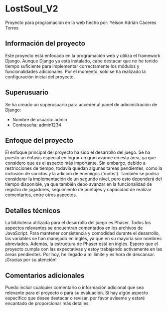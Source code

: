 # LostSoul_V2

Proyecto para programación en la web hecho por: Yeison Adrián Cáceres Torres

## Información del proyecto

Este proyecto está enfocado en la programación web y utiliza el framework Django. Aunque Django ya está instalado, cabe destacar que no he tenido tiempo suficiente para implementar correctamente los módulos y funcionalidades adicionales. Por el momento, solo se ha realizado la configuración inicial del proyecto.

## Superusuario

Se ha creado un superusuario para acceder al panel de administración de Django:
- Nombre de usuario: admin
- Contraseña: admin1234

## Enfoque del proyecto

El enfoque principal del proyecto ha sido el desarrollo del juego. Se ha puesto un énfasis especial en lograr un gran avance en esta área, ya que considero que es el aspecto más importante. Sin embargo, debido a restricciones de tiempo, todavía quedan algunas tareas pendientes, como la inclusión de sonidos y la adición de enemigos ('mobs'). También se podría considerar la implementación de un segundo nivel, pero esto dependerá del tiempo disponible, ya que también debo avanzar en la funcionalidad de registro de jugadores, seguimiento de puntajes y capacidad de realizar comentarios, entre otros aspectos.

## Detalles técnicos

La biblioteca utilizada para el desarrollo del juego es Phaser. Todos los aspectos relevantes se encuentran comentados en los archivos de JavaScript. Para mantener consistencia y comodidad durante el desarrollo, las variables se han manejado en inglés, ya que en su mayoría son nombres abreviados. Además, la estructura de Phaser está en inglés. Espero que el proyecto cumpla con las expectativas y estoy trabajando activamente en las áreas pendientes. Por hoy, he llegado a mi límite y es hora de descansar. ¡Gracias por su atención!

## Comentarios adicionales

Puedo incluir cualquier comentario o información adicional que sea relevante para el proyecto o para su evaluación. Si hay algún aspecto específico que desee destacar o revisar, por favor avíseme y estaré encantado de proporcionar más detalles.
